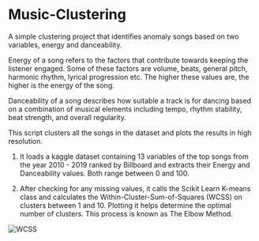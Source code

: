 # Music-Clustering

A simple clustering project that identifies anomaly songs based on two variables, energy and danceability. 

Energy of a song refers to the factors that contribute towards keeping the listener engaged. Some of these factors are volume, beats, general pitch, harmonic rhythm, lyrical progression etc. The higher these values are, the higher is the energy of the song.

Danceability of a song describes how suitable a track is for dancing based on a combination of musical elements including tempo, rhythm stability, beat strength, and overall regularity.

This script clusters all the songs in the dataset and plots the results in high resolution. 

1) It loads a kaggle dataset containing 13 variables of the top songs from the year 2010 - 2019 ranked by Billboard and extracts their Energy and Danceability values. Both range between 0 and 100.

2) After checking for any missing values, it calls the Scikit Learn K-means class and calculates the Within-Cluster-Sum-of-Squares (WCSS) on clusters between 1 and 10. Plotting it helps determine the optimal number of clusters. This process is known as The Elbow Method.

![WCSS](https://user-images.githubusercontent.com/64068083/101479656-88dd5f00-3978-11eb-87e7-d9cdbd7c1c0d.png)

